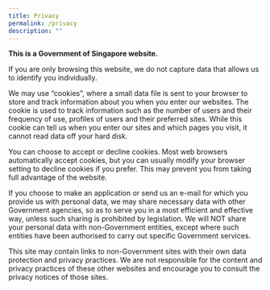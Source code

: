 ```yaml
---
title: Privacy
permalink: /privacy
description: ""
---
```

**This is a Government of Singapore website.**

If you are only browsing this website, we do not capture data that allows us to identify you individually.

We may use “cookies”, where a small data file is sent to your browser to store and track information about you when you enter our websites. The cookie is used to track information such as the number of users and their frequency of use, profiles of users and their preferred sites. While this cookie can tell us when you enter our sites and which pages you visit, it cannot read data off your hard disk.

You can choose to accept or decline cookies. Most web browsers automatically accept cookies, but you can usually modify your browser setting to decline cookies if you prefer. This may prevent you from taking full advantage of the website.

If you choose to make an application or send us an e-mail for which you provide us with personal data, we may share necessary data with other Government agencies, so as to serve you in a most efficient and effective way, unless such sharing is prohibited by legislation. We will NOT share your personal data with non-Government entities, except where such entities have been authorised to carry out specific Government services.

This site may contain links to non-Government sites with their own data protection and privacy practices. We are not responsible for the content and privacy practices of these other websites and encourage you to consult the privacy notices of those sites.
